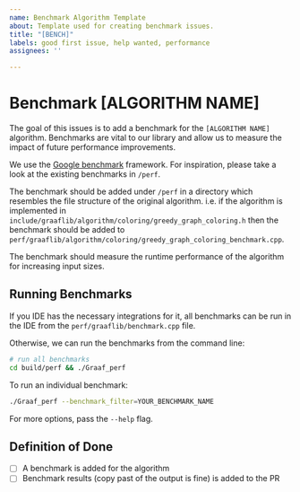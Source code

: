 ```yaml
---
name: Benchmark Algorithm Template
about: Template used for creating benchmark issues.
title: "[BENCH]"
labels: good first issue, help wanted, performance
assignees: ''

---
```


# Benchmark [ALGORITHM NAME]
The goal of this issues is to add a benchmark for the `[ALGORITHM NAME]` algorithm. Benchmarks are vital to our library and allow us to measure the impact of future performance improvements.

We use the [Google benchmark](https://github.com/google/benchmark/blob/main/docs/user_guide.md) framework. For inspiration, please take a look at the existing benchmarks in `/perf`.

The benchmark should be added under `/perf` in a directory which resembles the file structure of the original algorithm. i.e. if the algorithm is implemented in `include/graaflib/algorithm/coloring/greedy_graph_coloring.h` then the benchmark should be added to `perf/graaflib/algorithm/coloring/greedy_graph_coloring_benchmark.cpp`.

The benchmark should measure the runtime performance of the algorithm for increasing input sizes.

## Running Benchmarks
If you IDE has the necessary integrations for it, all benchmarks can be run in the IDE from the `perf/graaflib/benchmark.cpp` file.

Otherwise, we can run the benchmarks from the command line:
```bash
# run all benchmarks
cd build/perf && ./Graaf_perf
```

To run an individual benchmark:
```bash
./Graaf_perf --benchmark_filter=YOUR_BENCHMARK_NAME
```

For more options, pass the `--help` flag.


## Definition of Done
- [ ] A benchmark is added for the algorithm
- [ ] Benchmark results (copy past of the output is fine) is added to the PR
